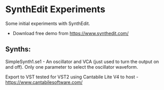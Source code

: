 # SynthEdit Experiments
 Some initial experiments with SynthEdit.

 - Download free demo from https://www.synthedit.com/

 ## Synths:

 SimpleSynth1.se1 - An oscillator and VCA (just used to turn the output on and off). Only one parameter to select the oscillator waveform.

 Export to VST tested for VST2 using Cantabile Lite V4 to host - https://www.cantabilesoftware.com/
